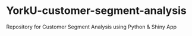 # YorkU-customer-segment-analysis
Repository for Customer Segment Analysis using Python &amp; Shiny App
